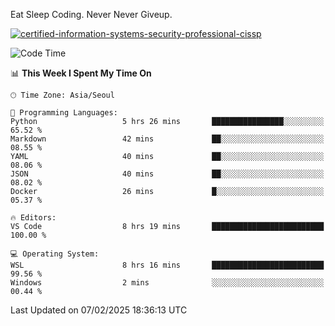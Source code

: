 Eat Sleep Coding.
Never Never Giveup.

[![certified-information-systems-security-professional-cissp](https://user-images.githubusercontent.com/44606727/157613689-acd84ec6-5f8f-4e79-89d9-a8d51f033634.png)](https://www.credly.com/badges/f394a010-85a0-450b-9136-8043af01d71c/public_url)

<!--START_SECTION:waka-->
![Code Time](http://img.shields.io/badge/Code%20Time-3%2C821%20hrs%2035%20mins-blue)

📊 **This Week I Spent My Time On** 

```text
🕑︎ Time Zone: Asia/Seoul

💬 Programming Languages: 
Python                   5 hrs 26 mins       ████████████████░░░░░░░░░   65.52 % 
Markdown                 42 mins             ██░░░░░░░░░░░░░░░░░░░░░░░   08.55 % 
YAML                     40 mins             ██░░░░░░░░░░░░░░░░░░░░░░░   08.06 % 
JSON                     40 mins             ██░░░░░░░░░░░░░░░░░░░░░░░   08.02 % 
Docker                   26 mins             █░░░░░░░░░░░░░░░░░░░░░░░░   05.37 % 

🔥 Editors: 
VS Code                  8 hrs 19 mins       █████████████████████████   100.00 % 

💻 Operating System: 
WSL                      8 hrs 16 mins       █████████████████████████   99.56 % 
Windows                  2 mins              ░░░░░░░░░░░░░░░░░░░░░░░░░   00.44 % 
```


 Last Updated on 07/02/2025 18:36:13 UTC
<!--END_SECTION:waka-->
